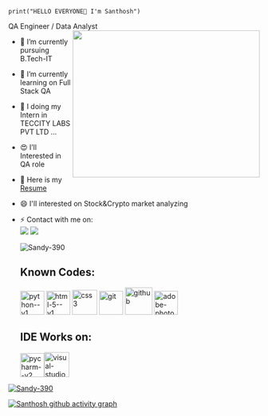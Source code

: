  `print("HELLO EVERYONE👋 I'm Santhosh")`

QA Engineer / Data Analyst 
<img align="right" width="375" height="295" src="https://i.pinimg.com/originals/47/f0/34/47f0342cec72b800463bf003eac1257e.gif">


- 🔭 I’m currently pursuing B.Tech-IT
- 🌱 I’m currently learning on Full Stack QA 
- 👯 I doing my Intern in TECCITY LABS PVT LTD ...
- 😍 I’ll Interested in QA role
- 💬 Here is my [Resume](https://www.canva.com/design/DAGPTE3CRF4/T0edeIKY33krR476J5IrrQ/view?utm_content=DAGPTE3CRF4&utm_campaign=designshare&utm_medium=link&utm_source=editor)
- 😄 I'll interested on Stock&Crypto market analyzing 
- ⚡ Contact with me on:
   <br>  [<img src="https://img.shields.io/badge/LinkedIn-0077B5?style=for-the-badge&logo=linkedin&logoColor=white" />](www.linkedin.com/in/santhosh-d-00aab824b) [<img src="https://img.shields.io/badge/Blogger-FF5722?style=for-the-badge&logo=blogger&logoColor=white" />](sandystoriez.blogspot.com)

   <img src="https://komarev.com/ghpvc/?username=Sandy-390&label=Profile%20views&color=0e75b6&style=flat" alt="Sandy-390" /> </p>

  ## Known Codes:

  <img width="48" height="48" src="https://img.icons8.com/color/48/python--v1.png" alt="python--v1"/> <img width="48" height="48" src="https://img.icons8.com/color/48/html-5--v1.png" alt="html-5--v1"/> <img width="50" height="50" src="https://img.icons8.com/stickers/50/css3.png" alt="css3"/> <img width="48" height="48" src="https://img.icons8.com/color/48/git.png" alt="git"/> <img width="55" height="55" src="https://img.icons8.com/clouds/100/github.png" alt="github"/> <img width="48" height="48" src="https://img.icons8.com/color/48/adobe-photoshop--v1.png" alt="adobe-photoshop--v1"/>

  ## IDE Works on:

  <img width="48" height="48" src="https://img.icons8.com/color/48/pycharm--v2.png" alt="pycharm--v2"/><img width="50" height="50" src="https://img.icons8.com/nolan/50/visual-studio.png" alt="visual-studio"/>
  
 <a href="https://github.com/ryo-ma/github-profile-trophy"><img src="https://github-profile-trophy.vercel.app/?username=Sandy-390" alt="Sandy-390" /></a>
  
[![Santhosh github activity graph](https://github-readme-activity-graph.vercel.app/graph?username=Sandy-390&bg_color=000000&color=9e4c98&line=43dbf9&point=ffffff&area=true&hide_border=true)](https://github.com/ashutosh00710/github-readme-activity-graph)

